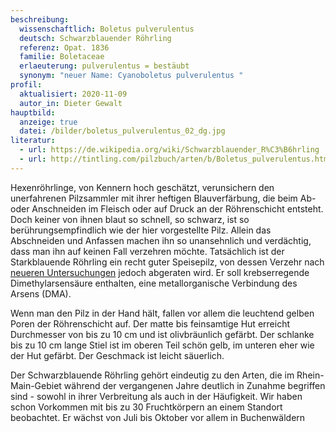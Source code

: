 ```yaml
---
beschreibung:
  wissenschaftlich: Boletus pulverulentus
  deutsch: Schwarzblauender Röhrling
  referenz: Opat. 1836
  familie: Boletaceae
  erlaeuterung: pulverulentus = bestäubt
  synonym: "neuer Name: Cyanoboletus pulverulentus "
profil:
  aktualisiert: 2020-11-09
  autor_in: Dieter Gewalt
hauptbild:
  anzeige: true
  datei: /bilder/boletus_pulverulentus_02_dg.jpg
literatur:
  - url: https://de.wikipedia.org/wiki/Schwarzblauender_R%C3%B6hrling
  - url: http://tintling.com/pilzbuch/arten/b/Boletus_pulverulentus.html
---
```

Hexenröhrlinge, von Kennern hoch geschätzt, verunsichern den unerfahrenen Pilzsammler mit ihrer heftigen Blauverfärbung, die beim Ab- oder Anschneiden im Fleisch oder auf Druck an der Röhrenschicht entsteht. Doch keiner von ihnen blaut so schnell, so schwarz, ist so berührungsempfindlich wie der hier vorgestellte Pilz. Allein das Abschneiden und Anfassen machen ihn so unansehnlich und verdächtig, dass man ihn auf keinen Fall verzehren möchte. Tatsächlich ist der Starkblauende Röhrling ein recht guter Speisepilz, von dessen Verzehr nach [neueren Untersuchungen](https://www.sciencedirect.com/science/article/abs/pii/S0308814617314875?via%3Dihub) jedoch abgeraten wird. Er soll krebserregende Dimethylarsensäure enthalten, eine metallorganische Verbindung des Arsens (DMA).

Wenn man den Pilz in der Hand hält, fallen vor allem die leuchtend gelben Poren der Röhrenschicht auf. Der matte bis feinsamtige Hut erreicht Durchmesser von bis zu 10 cm und ist olivbräunlich gefärbt. Der schlanke bis zu 10 cm lange Stiel ist im oberen Teil schön gelb, im unteren eher wie der Hut gefärbt. Der Geschmack ist leicht säuerlich.

Der Schwarzblauende Röhrling gehört eindeutig zu den Arten, die im Rhein-Main-Gebiet während der vergangenen Jahre deutlich in Zunahme begriffen sind - sowohl in ihrer Verbreitung als auch in der Häufigkeit. Wir haben schon Vorkommen mit bis zu 30 Fruchtkörpern an einem Standort beobachtet. Er wächst von Juli bis Oktober vor allem in Buchenwäldern